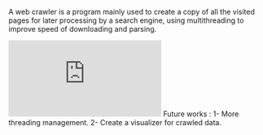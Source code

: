 A web crawler is a program mainly used to create a copy of all the visited pages for later processing by a search engine, using multithreading to improve speed of downloading and parsing.

![alt tag](http://tinypic.com/view.php?pic=2q07fxi&s=8#.Uu7PYPmSwpU)
Future works :
1- More threading management.
2- Create a visualizer for crawled data.
